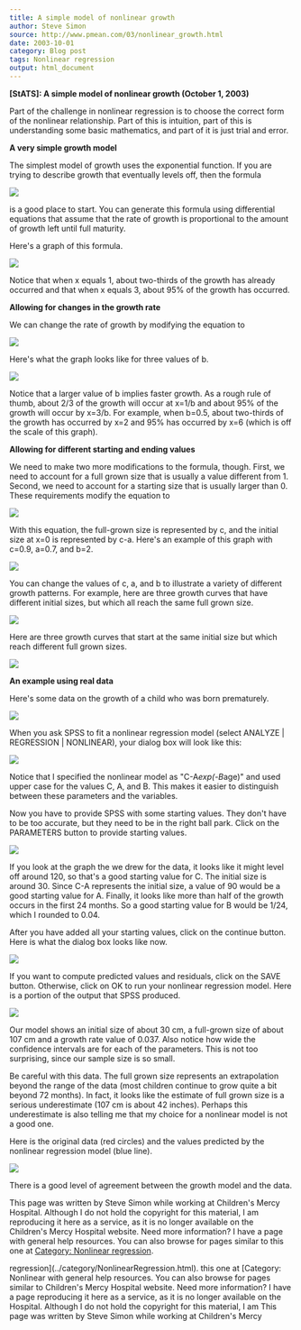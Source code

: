 ```yaml
---
title: A simple model of nonlinear growth
author: Steve Simon
source: http://www.pmean.com/03/nonlinear_growth.html
date: 2003-10-01
category: Blog post
tags: Nonlinear regression
output: html_document
---
```

****[StATS]:** A simple model of nonlinear growth
(October 1, 2003)**

Part of the challenge in nonlinear regression is to choose the correct
form of the nonlinear relationship. Part of this is intuition, part of
this is understanding some basic mathematics, and part of it is just
trial and error.

**A very simple growth model**

The simplest model of growth uses the exponential function. If you are
trying to describe growth that eventually levels off, then the formula

![](../../../web/images/03/nonlinear_growth01.gif)

is a good place to start. You can generate this formula using
differential equations that assume that the rate of growth is
proportional to the amount of growth left until full maturity.

Here's a graph of this formula.

![](../../../web/images/03/nonlinear_growth02.gif)

Notice that when x equals 1, about two-thirds of the growth has
already occurred and that when x equals 3, about 95% of the growth has
occurred.

**Allowing for changes in the growth rate**

We can change the rate of growth by modifying the equation to

![](../../../web/images/03/nonlinear_growth03.gif)

Here's what the graph looks like for three values of b.

![](../../../web/images/03/nonlinear_growth04.gif)

Notice that a larger value of b implies faster growth. As a rough rule
of thumb, about 2/3 of the growth will occur at x=1/b and about 95% of
the growth will occur by x=3/b. For example, when b=0.5, about
two-thirds of the growth has occurred by x=2 and 95% has occurred by
x=6 (which is off the scale of this graph).

**Allowing for different starting and ending values**

We need to make two more modifications to the formula, though. First,
we need to account for a full grown size that is usually a value
different from 1. Second, we need to account for a starting size that
is usually larger than 0. These requirements modify the equation to

![](../../../web/images/03/nonlinear_growth05.gif)

With this equation, the full-grown size is represented by c, and the
initial size at x=0 is represented by c-a. Here's an example of this
graph with c=0.9, a=0.7, and b=2.

![](../../../web/images/03/nonlinear_growth06.gif)

You can change the values of c, a, and b to illustrate a variety of
different growth patterns. For example, here are three growth curves
that have different initial sizes, but which all reach the same full
grown size.

![](../../../web/images/03/nonlinear_growth07.gif)

Here are three growth curves that start at the same initial size but
which reach different full grown sizes.

![](../../../web/images/03/nonlinear_growth08.gif)

**An example using real data**

Here's some data on the growth of a child who was born prematurely.

![](../../../web/images/03/nonlinear_growth09.gif)

When you ask SPSS to fit a nonlinear regression model (select ANALYZE
| REGRESSION | NONLINEAR), your dialog box will look like this:

![](../../../web/images/03/nonlinear_growth10.gif)

Notice that I specified the nonlinear model as "C-A*exp(-B*age)"
and used upper case for the values C, A, and B. This makes it easier
to distinguish between these parameters and the variables.

Now you have to provide SPSS with some starting values. They don't
have to be too accurate, but they need to be in the right ball park.
Click on the PARAMETERS button to provide starting values.

![](../../../web/images/03/nonlinear_growth11.gif)

If you look at the graph the we drew for the data, it looks like it
might level off around 120, so that's a good starting value for C.
The initial size is around 30. Since C-A represents the initial size,
a value of 90 would be a good starting value for A. Finally, it looks
like more than half of the growth occurs in the first 24 months. So a
good starting value for B would be 1/24, which I rounded to 0.04.

After you have added all your starting values, click on the continue
button. Here is what the dialog box looks like now.

![](../../../web/images/03/nonlinear_growth12.gif)

If you want to compute predicted values and residuals, click on the
SAVE button. Otherwise, click on OK to run your nonlinear regression
model. Here is a portion of the output that SPSS produced.

![](../../../web/images/03/nonlinear_growth13.gif)

Our model shows an initial size of about 30 cm, a full-grown size of
about 107 cm and a growth rate value of 0.037. Also notice how wide
the confidence intervals are for each of the parameters. This is not
too surprising, since our sample size is so small.

Be careful with this data. The full grown size represents an
extrapolation beyond the range of the data (most children continue to
grow quite a bit beyond 72 months). In fact, it looks like the
estimate of full grown size is a serious underestimate (107 cm is
about 42 inches). Perhaps this underestimate is also telling me that
my choice for a nonlinear model is not a good one.

Here is the original data (red circles) and the values predicted by
the nonlinear regression model (blue line).

![](../../../web/images/03/nonlinear_growth14.gif)

There is a good level of agreement between the growth model and the
data.

This page was written by Steve Simon while working at Children's Mercy
Hospital. Although I do not hold the copyright for this material, I am
reproducing it here as a service, as it is no longer available on the
Children's Mercy Hospital website. Need more information? I have a page
with general help resources. You can also browse for pages similar to
this one at [Category: Nonlinear
regression](../category/NonlinearRegression.html).
<!---More--->
regression](../category/NonlinearRegression.html).
this one at [Category: Nonlinear
with general help resources. You can also browse for pages similar to
Children's Mercy Hospital website. Need more information? I have a page
reproducing it here as a service, as it is no longer available on the
Hospital. Although I do not hold the copyright for this material, I am
This page was written by Steve Simon while working at Children's Mercy

<!---Do not use
****[StATS]:** A simple model of nonlinear growth
This page was written by Steve Simon while working at Children's Mercy
Hospital. Although I do not hold the copyright for this material, I am
reproducing it here as a service, as it is no longer available on the
Children's Mercy Hospital website. Need more information? I have a page
with general help resources. You can also browse for pages similar to
this one at [Category: Nonlinear
regression](../category/NonlinearRegression.html).
--->

